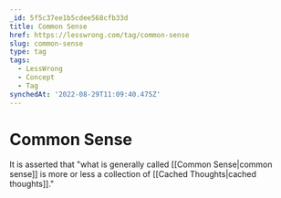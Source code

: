 ```yaml
---
_id: 5f5c37ee1b5cdee568cfb33d
title: Common Sense
href: https://lesswrong.com/tag/common-sense
slug: common-sense
type: tag
tags:
  - LessWrong
  - Concept
  - Tag
synchedAt: '2022-08-29T11:09:40.475Z'
---
```

# Common Sense

It is asserted that "what is generally called [[Common Sense|common sense]] is more or less a collection of [[Cached Thoughts|cached thoughts]]."